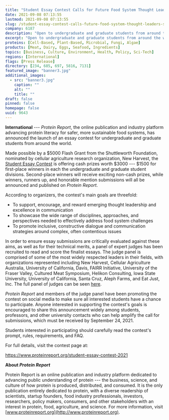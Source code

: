 ```yaml
---
title: "Student Essay Contest Calls for Future Food System Thought Leaders, Submissions Due Sept. 24"
date: 2021-09-08 07:13:55
lastmod: 2021-09-08 07:13:55
slug: /student-essay-contest-calls-future-food-system-thought-leaders-submissions-due-sept-24
company: 6187
description: "Open to undergraduate and graduate students from around the world, the Student Essay Contest supports emerging thought leadership and excellence in communication around the world's most complex food system challenges. Submissions due September 24."
excerpt: "Open to undergraduate and graduate students from around the world, the Student Essay Contest supports emerging thought leadership and excellence in communication around the world's most complex food system challenges. Submissions due September 24."
proteins: [Cell-Based, Plant-Based, Microbial, Fungi, Algae]
products: [Meat, Dairy, Eggs, Seafood, Ingredients]
topics: [Business, Culture, Environment, Health, Policy, Sci-Tech]
regions: [International]
flags: [Press Release]
directory: [234, 685, 697, 5816, 7131]
featured_image: "banner3.jpg"
additional_images:
  - src: "banner3.jpg"
    caption: ""
    alt: ""
    title: ""
draft: false
pinned: false
homepage: false
uuid: 9643
---
```

**International** --- *Protein Report*, the online publication and
industry platform advancing protein literacy for safer, more sustainable
food systems, has announced the launch of an essay contest for
undergraduate and graduate students from around the world.

Made possible by a \$5000 Flash Grant from the Shuttleworth Foundation,
nominated by cellular agriculture research organization, New Harvest,
the [Student Essay
Contest](https://www.proteinreport.org/student-essay-contest-2021) is
offering cash prizes worth \$3000 --- \$1500 for first-place winners in
each the undergraduate and graduate student divisions. Second-place
winners will receive exciting non-cash prizes, while winners, runners
up, and honorable mention submissions will all be announced and
published on *Protein Report*.

According to organizers, the contest\'s main goals are threefold:

-   To support, encourage, and reward emerging thought leadership and
    excellence in communication
-   To showcase the wide range of disciplines, approaches, and
    perspectives needed to effectively address food system challenges
-   To promote inclusive, constructive dialogue and communication
    strategies around complex, often contentious issues

In order to ensure essay submissions are critically evaluated against
these aims, as well as for their technical merits, a panel of expert
judges has been recruited to read and score the finalist essays. The
judge panel is comprised of some of the most widely respected leaders in
their fields, with organizations represented including New Harvest,
Cellular Agriculture Australia, University of California, Davis, FAIRR
Initiative, University of the Fraser Valley, Cultured Meat Symposium,
Helikon Consulting, Iowa State University, University of California,
Santa Cruz, Aleph Farms, and Eat Just, Inc. The full panel of judges can
be seen
[here](https://www.proteinreport.org/student-essay-contest-2021#judges).

*Protein Report* and members of the judge panel have been promoting the
contest on social media to make sure all interested students have a
chance to participate. Anyone interested in supporting the contest\'s
goals is encouraged to share this announcement widely among students,
professors, and other university contacts who can help amplify the call
for submissions, which must be received by September 24, 2021.

Students interested in participating should carefully read the
contest\'s prompt, rules, requirements, and FAQ.

For full details, visit the contest page at:

<https://www.proteinreport.org/student-essay-contest-2021>

**About *Protein Report***

Protein Report is an online publication and industry platform dedicated
to advancing public understanding of protein --- the business, science,
and culture of how protein is produced, distributed, and consumed. It is
the only publication entirely dedicated to protein, with a diverse
readership of scientists, startup founders, food industry professionals,
investors, researchers, policy makers, consumers, and other stakeholders
with an interest in protein, food, agriculture, and science. For more
information, visit
[www.proteinreport.org](http://www.proteinreport.org).
